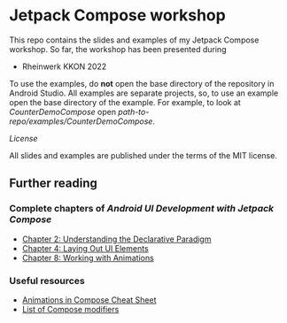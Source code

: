 # Jetpack Compose workshop

This repo contains the slides and examples of my Jetpack Compose workshop. So far, the workshop has been presented during

- Rheinwerk KKON 2022

To use the examples, do **not** open the base directory of the repository in Android Studio. All examples are separate projects, so, to use an example open the base directory of the example. For example, to look at *CounterDemoCompose* open *path-to-repo/examples/CounterDemoCompose*.

*License*

All slides and examples are published under the terms of the MIT license.

## Further reading

### Complete chapters of *Android UI Development with Jetpack Compose*

- [Chapter 2: Understanding the Declarative Paradigm](https://www.thomaskuenneth.eu/assets/B17505_Android%20UI%20Development%20with%20Jetpack%20Compose%20Chapter%202_Book.pdf)
- [Chapter 4: Laying Out UI Elements](https://www.thomaskuenneth.eu/assets/B17505_Android%20UI%20Development%20with%20Jetpack%20Compose%20Chapter%204_Book.pdf)
- [Chapter 8: Working with Animations](https://www.thomaskuenneth.eu/assets/B17505_Android%20UI%20Development%20with%20Jetpack%20Compose%20Chapter%208_Book.pdf)

### Useful resources

- [Animations in Compose Cheat Sheet](https://storage.googleapis.com/android-stories/compose/Compose_Animation_Cheat_Sheet.pdf)
- [List of Compose modifiers](https://developer.android.com/jetpack/compose/modifiers-list)
